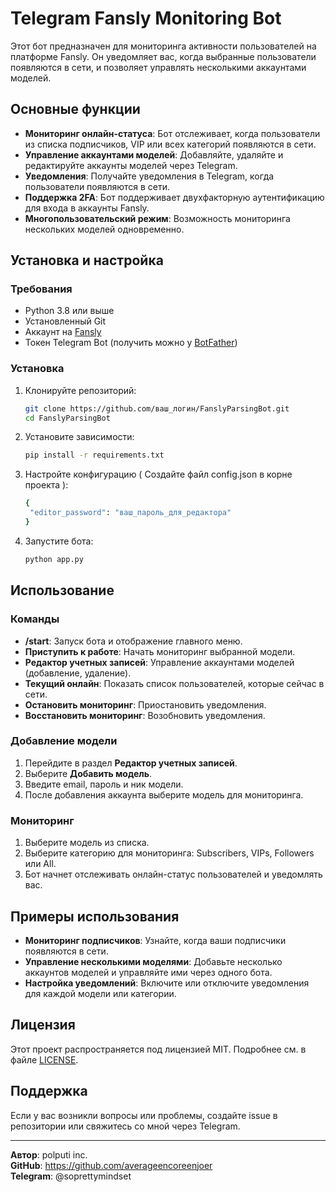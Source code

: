 # Telegram Fansly Monitoring Bot

Этот бот предназначен для мониторинга активности пользователей на платформе Fansly. Он уведомляет вас, когда выбранные пользователи появляются в сети, и позволяет управлять несколькими аккаунтами моделей.

## Основные функции

- **Мониторинг онлайн-статуса**: Бот отслеживает, когда пользователи из списка подписчиков, VIP или всех категорий появляются в сети.
- **Управление аккаунтами моделей**: Добавляйте, удаляйте и редактируйте аккаунты моделей через Telegram.
- **Уведомления**: Получайте уведомления в Telegram, когда пользователи появляются в сети.
- **Поддержка 2FA**: Бот поддерживает двухфакторную аутентификацию для входа в аккаунты Fansly.
- **Многопользовательский режим**: Возможность мониторинга нескольких моделей одновременно.

## Установка и настройка

### Требования

- Python 3.8 или выше
- Установленный Git
- Аккаунт на [Fansly](https://fansly.com/)
- Токен Telegram Bot (получить можно у [BotFather](https://core.telegram.org/bots#botfather))

### Установка

1. Клонируйте репозиторий:
   ```bash
   git clone https://github.com/ваш_логин/FanslyParsingBot.git
   cd FanslyParsingBot
2. Установите зависимости:
   ```bash
   pip install -r requirements.txt
3. Настройте конфигурацию ( Создайте файл config.json в корне проекта ):
   ```bash
   {
    "editor_password": "ваш_пароль_для_редактора"
   }
4. Запустите бота:
   ```bash
   python app.py

## Использование

### Команды

- **/start**: Запуск бота и отображение главного меню.
- **Приступить к работе**: Начать мониторинг выбранной модели.
- **Редактор учетных записей**: Управление аккаунтами моделей (добавление, удаление).
- **Текущий онлайн**: Показать список пользователей, которые сейчас в сети.
- **Остановить мониторинг**: Приостановить уведомления.
- **Восстановить мониторинг**: Возобновить уведомления.

### Добавление модели

1. Перейдите в раздел **Редактор учетных записей**.
2. Выберите **Добавить модель**.
3. Введите email, пароль и ник модели.
4. После добавления аккаунта выберите модель для мониторинга.

### Мониторинг

1. Выберите модель из списка.
2. Выберите категорию для мониторинга: Subscribers, VIPs, Followers или All.
3. Бот начнет отслеживать онлайн-статус пользователей и уведомлять вас.

## Примеры использования

- **Мониторинг подписчиков**: Узнайте, когда ваши подписчики появляются в сети.
- **Управление несколькими моделями**: Добавьте несколько аккаунтов моделей и управляйте ими через одного бота.
- **Настройка уведомлений**: Включите или отключите уведомления для каждой модели или категории.

## Лицензия

Этот проект распространяется под лицензией MIT. Подробнее см. в файле [LICENSE](LICENSE).

## Поддержка

Если у вас возникли вопросы или проблемы, создайте issue в репозитории или свяжитесь со мной через Telegram.

---

**Автор**: polputi inc.  
**GitHub**: https://github.com/averageencoreenjoer  
**Telegram**: @soprettymindset

